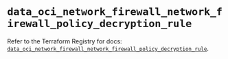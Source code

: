 # `data_oci_network_firewall_network_firewall_policy_decryption_rule`

Refer to the Terraform Registry for docs: [`data_oci_network_firewall_network_firewall_policy_decryption_rule`](https://registry.terraform.io/providers/oracle/oci/7.19.0/docs/data-sources/network_firewall_network_firewall_policy_decryption_rule).
